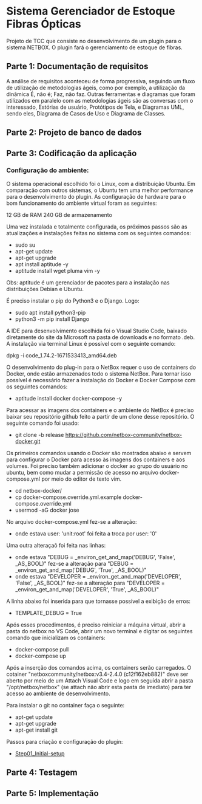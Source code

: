 # Sistema Gerenciador de Estoque Fibras Ópticas
Projeto de TCC que consiste no desenvolvimento de um plugin para o sistema NETBOX. O plugin fará o gerenciamento de estoque de fibras.

## Parte 1: Documentação de requisitos

A análise de requisitos aconteceu de forma progressiva, seguindo um fluxo de utilização de metodologias ágeis, como por exemplo, a utilização da dinâmica É, não é; Faz, não faz. Outras ferramentas e diagramas que foram utilizados em paralelo com as metodologias ágeis são as conversas com o interessado, Estórias de usuário, Protótipos de Tela, e Diagramas UML, sendo eles, Diagrama de Casos de Uso e Diagrama de Classes.

## Parte 2: Projeto de banco de dados

## Parte 3: Codificação da aplicação

### Configuração do ambiente:

O sistema operacional escolhido foi o Linux, com a distribuição Ubuntu. Em comparação com outros sistemas, o Ubuntu tem uma melhor performance para o desenvolvimento do plugin. As configuração de hardware para o bom funcionamento do ambiente virtual foram as seguintes:

12 GB de RAM
240 GB de armazenamento

Uma vez instalada e totalmente configurada, os próximos passos são as atualizações e instalações feitas no sistema com os seguintes comandos:

- sudo su
- apt-get update
- apt-get upgrade
- apt install aptitude -y
- aptitude install wget pluma vim -y

Obs: aptitude é um gerenciador de pacotes para a instalação nas distribuições Debian e Ubuntu.

É preciso instalar o pip do Python3 e o Django. Logo:

- sudo apt install python3-pip
- python3 -m pip install Django

A IDE para desenvolvimento escolhida foi o Visual Studio Code, baixado diretamente do site da Microsoft na pasta de downloads e no formato .deb. A instalação via terminal Linux é possível com o seguinte comando:

dpkg -i code_1.74.2-1671533413_amd64.deb

O desenvolvimento do plug-in para o NetBox requer o uso de containers do Docker, onde estão armazenados todo o sistema NetBox. Para tornar isso possível é necessário fazer a instalação do Docker e Docker Compose com os seguintes comandos:

- aptitude install docker docker-compose -y

Para acessar as imagens dos containers e o ambiente do NetBox é preciso baixar seu repositório github feito a partir de um clone desse repositório. O seguinte comando foi usado:

- git clone -b release https://github.com/netbox-community/netbox-docker.git

Os primeiros comandos usando o Docker são mostrados abaixo e servem para configurar o Docker para acesso às imagens dos containers e aos volumes. Foi preciso também adicionar o docker ao grupo do usuário no ubuntu, bem como mudar a permissão de acesso no arquivo docker-compose.yml por meio do editor de texto vim.

- cd netbox-docker/
- cp docker-compose.override.yml.example docker-compose.override.yml
- usermod -aG docker jose

No arquivo docker-compose.yml fez-se a alteração:
- onde estava user: 'unit:root' foi feita a troca por user: '0'

Uma outra alteraçaõ foi feita nas linhas:

- onde estava "DEBUG = _environ_get_and_map('DEBUG', 'False', _AS_BOOL)" fez-se a alteração para "DEBUG = _environ_get_and_map('DEBUG', 'True', _AS_BOOL)"
- onde estava "DEVELOPER = _environ_get_and_map('DEVELOPER', 'False', _AS_BOOL)" fez-se a alteração para "DEVELOPER = _environ_get_and_map('DEVELOPER', 'True', _AS_BOOL)"

A linha abaixo foi inserida para que tornasse possível a exibição de erros:

- TEMPLATE_DEBUG = True

Após esses procedimentos, é preciso reiniciar a máquina virtual, abrir a pasta do netbox no VS Code, abrir um novo terminal e digitar os seguintes comando que inicializam os containers:

- docker-compose pull
- docker-compose up

Após a inserção dos comandos acima, os containers serão carregados. O cotainer "netboxcommunity/netbox:v3.4-2.4.0 (c12f162eb882)" deve ser aberto por meio de um Attach Visual Code e logo em seguida abrir a pasta "/opt/netbox/netbox" (se attach não abrir esta pasta de imediato) para ter acesso ao ambiente de desenvolvimento.

Para instalar o git no container faça o seguinte:

- apt-get update
- apt-get upgrade
- apt-get install git

Passos para criação e configuração do plugin:

- <a href="https://github.com/netbox-community/netbox-plugin-tutorial/blob/main/tutorial/step01-initial-setup.md"> Step01_Initial-setup<a>

## Parte 4: Testagem

## Parte 5: Implementação
